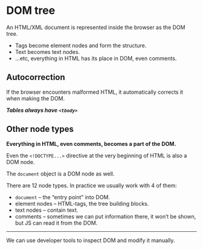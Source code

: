 # DOM tree

An HTML/XML document is represented inside the browser as the DOM tree.

- Tags become element nodes and form the structure.
- Text becomes text nodes.
- …etc, everything in HTML has its place in DOM, even comments.

## Autocorrection

If the browser encounters malformed HTML, it automatically corrects it when making the DOM.

***Tables always have `<tbody>`***

## Other node types

**Everything in HTML, even comments, becomes a part of the DOM.**

Even the `<!DOCTYPE...>` directive at the very beginning of HTML is also a DOM node.

The `document` object is a DOM node as well.

There are 12 node types. In practice we usually work with 4 of them:

- `document` – the “entry point” into DOM. 
- element nodes – HTML-tags, the tree building blocks. 
- text nodes – contain text. 
- comments – sometimes we can put information there, it won’t be shown, but JS can read it from the DOM.

*** 

We can use developer tools to inspect DOM and modify it manually.